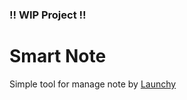 


### !! WIP Project !!

Smart Note
====================

Simple tool for manage note by [Launchy](https://www.launchy.net/)
